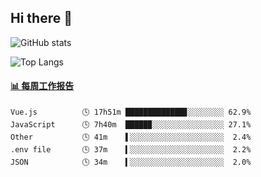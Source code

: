 ## Hi there 👋

![GitHub stats](https://github-readme-stats.orilight.top/api?username=orilights)

![Top Langs](https://github-readme-stats.orilight.top/api/top-langs/?username=orilights&layout=compact)

<!-- waka-box start -->
#### <a href="https://gist.github.com/92c8d5b388768c10efcba86e82b7c4fb" target="_blank">📊 每周工作报告</a>
```text
Vue.js          🕓 17h51m █████████████▊░░░░░░░░ 62.9%
JavaScript      🕓 7h40m  █████▉░░░░░░░░░░░░░░░░ 27.1%
Other           🕓 41m    ▌░░░░░░░░░░░░░░░░░░░░░  2.4%
.env file       🕓 37m    ▍░░░░░░░░░░░░░░░░░░░░░  2.2%
JSON            🕓 34m    ▍░░░░░░░░░░░░░░░░░░░░░  2.0%
```
<!-- Powered by https://github.com/journey-ad/waka-box-go . -->
<!-- waka-box end -->
